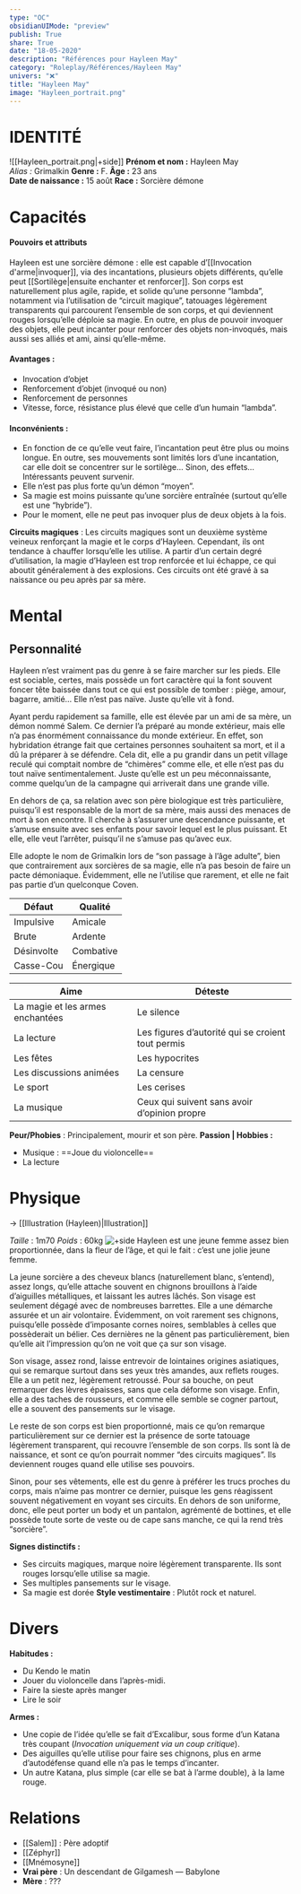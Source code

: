 ```yaml
---
type: "OC"
obsidianUIMode: "preview"
publish: True
share: True
date: "18-05-2020"
description: "Références pour Hayleen May"
category: "Roleplay/Références/Hayleen May"
univers: "❌"
title: "Hayleen May"
image: "Hayleen_portrait.png"
---
```


# IDENTITÉ
![[Hayleen_portrait.png|+side]]
**Prénom et nom :** Hayleen May  
*Alias :* Grimalkin
**Genre :** F.
**Âge :** 23 ans  
**Date de naissance :** 15 août 
**Race :** Sorcière démone  


# Capacités
#### Pouvoirs et attributs
   
Hayleen est une sorcière démone : elle est capable d’[[Invocation d'arme|invoquer]], via des incantations, plusieurs objets différents, qu’elle peut [[Sortilège|ensuite enchanter et renforcer]]. 
Son corps est naturellement plus agile, rapide, et solide qu’une personne “lambda”, notamment via l’utilisation de “circuit magique”, tatouages légèrement transparents qui parcourent l’ensemble de son corps, et qui deviennent rouges lorsqu’elle déploie sa magie. 
En outre, en plus de pouvoir invoquer des objets, elle peut incanter pour renforcer des objets non-invoqués, mais aussi ses alliés et ami, ainsi qu’elle-même. 

#### Avantages :
- Invocation d’objet
- Renforcement d’objet (invoqué ou non)
- Renforcement de personnes
- Vitesse, force, résistance plus élevé que celle d’un humain “lambda”.

#### Inconvénients :
- En fonction de ce qu’elle veut faire, l’incantation peut être plus ou moins longue. En outre, ses mouvements sont limités lors d’une incantation, car elle doit se concentrer sur le sortilège… Sinon, des effets… Intéressants peuvent survenir.
- Elle n’est pas plus forte qu’un démon “moyen”.
- Sa magie est moins puissante qu’une sorcière entraînée (surtout qu’elle est une “hybride”).
- Pour le moment, elle ne peut pas invoquer plus de deux objets à la fois.

**Circuits magiques** :  Les circuits magiques sont un deuxième système veineux renforçant la magie et le corps d’Hayleen. Cependant, ils ont tendance à chauffer lorsqu’elle les utilise. A partir d’un certain degré d’utilisation, la magie d’Hayleen est trop renforcée et lui échappe, ce qui aboutit généralement à des explosions.
Ces circuits ont été gravé à sa naissance ou peu après par sa mère.

# Mental
## Personnalité 
Hayleen n’est vraiment pas du genre à se faire marcher sur les pieds. Elle est sociable, certes, mais possède un fort caractère qui la font souvent foncer tête baissée dans tout ce qui est possible de tomber : piège, amour, bagarre, amitié… Elle n’est pas naïve. Juste qu’elle vit à fond. 

Ayant perdu rapidement sa famille, elle est élevée par un ami de sa mère, un démon nommé Salem. Ce dernier l’a préparé au monde extérieur, mais elle n’a pas énormément connaissance du monde extérieur. En effet, son hybridation étrange fait que certaines personnes souhaitent sa mort, et il a dû la préparer à se défendre. 
Cela dit, elle a pu grandir dans un petit village reculé qui comptait nombre de “chimères” comme elle, et elle n’est pas du tout naïve sentimentalement. Juste qu’elle est un peu méconnaissante, comme quelqu’un de la campagne qui arriverait dans une grande ville.

En dehors de ça, sa relation avec son père biologique est très particulière, puisqu’il est responsable de la mort de sa mère, mais aussi des menaces de mort à son encontre. Il cherche à s’assurer une descendance puissante, et s’amuse ensuite avec ses enfants pour savoir lequel est le plus puissant.
Et elle, elle veut l’arrêter, puisqu’il ne s’amuse pas qu’avec eux.

Elle adopte le nom de Grimalkin lors de “son passage à l’âge adulte”, bien que contrairement aux sorcières de sa magie, elle n’a pas besoin de faire un pacte démoniaque. Évidemment, elle ne l’utilise que rarement, et elle ne fait pas partie d’un quelconque Coven. 


| Défaut     | Qualité   |
| ---------- | --------- |
| Impulsive  | Amicale   |
| Brute      | Ardente   |
| Désinvolte | Combative |
| Casse-Cou  | Énergique |

| Aime                             | Déteste                                           |
| -------------------------------- | ------------------------------------------------- |
| La magie et les armes enchantées | Le silence                                        |
| La lecture                       | Les figures d’autorité qui se croient tout permis |
| Les fêtes                        | Les hypocrites                                    |
| Les discussions animées          | La censure                                        |
| Le sport                         | Les cerises                                       |
| La musique                       | Ceux qui suivent sans avoir d’opinion propre      |

**Peur/Phobies** : Principalement, mourir et son père.
**Passion | Hobbies :**
- Musique : ==Joue du violoncelle==
- La lecture

# Physique

→  [[Illustration (Hayleen)|Illustration]]

*Taille* : 1m70
*Poids* : 60kg
![+side](https://lh5.googleusercontent.com/YGkLl1TAv5q7Z5DXwwNlFJwuAjUUVv217w6Nd9uygb-fkhd4GZkXiqC25wy5Ehpr7tW1rwqiZlnLGaNL7vFiKgMflX-ILFLfJv2Dk0J8ImFEimxJs0ufmTOJX44LiddjGQdGSsdM)
Hayleen est une jeune femme assez bien proportionnée, dans la fleur de l’âge, et qui le fait : c’est une jolie jeune femme.

La jeune sorcière a des cheveux blancs (naturellement blanc, s’entend), assez longs, qu’elle attache souvent en chignons brouillons à l’aide d’aiguilles métalliques, et laissant les autres lâchés. Son visage est seulement dégagé avec de nombreuses barrettes. Elle a une démarche assurée et un air volontaire. Évidemment, on voit rarement ses chignons, puisqu’elle possède d’imposante cornes noires, semblables à celles que possèderait un bélier. Ces dernières ne la gênent pas particulièrement, bien qu’elle ait l’impression qu’on ne voit que ça sur son visage. 

Son visage, assez rond, laisse entrevoir de lointaines origines asiatiques, qui se remarque surtout dans ses yeux très amandes, aux reflets rouges. Elle a un petit nez, légèrement retroussé. Pour sa bouche, on peut remarquer des lèvres épaisses, sans que cela déforme son visage. Enfin, elle a des taches de rousseurs, et comme elle semble se cogner partout, elle a souvent des pansements sur le visage.

Le reste de son corps est bien proportionné, mais ce qu’on remarque particulièrement sur ce dernier est la présence de sorte tatouage légèrement transparent, qui recouvre l’ensemble de son corps. Ils sont là de naissance, et sont ce qu’on pourrait nommer “des circuits magiques”. Ils deviennent rouges quand elle utilise ses pouvoirs.

Sinon, pour ses vêtements, elle est du genre à préférer les trucs proches du corps, mais n’aime pas montrer ce dernier, puisque les gens réagissent souvent négativement en voyant ses circuits. En dehors de son uniforme, donc, elle peut porter un body et un pantalon, agrémenté de bottines, et elle possède toute sorte de veste ou de cape sans manche, ce qui la rend très “sorcière”. 

**Signes distinctifs :**
- Ses circuits magiques, marque noire légèrement transparente. Ils sont rouges lorsqu’elle utilise sa magie. 
- Ses multiples pansements sur le visage. 
- Sa magie est dorée
**Style vestimentaire** : Plutôt rock et naturel.

# Divers
**Habitudes :**
- Du Kendo le matin
- Jouer du violoncelle dans l’après-midi.
- Faire la sieste après manger
- Lire le soir

**Armes :**
- Une copie de l’idée qu’elle se fait d’Excalibur, sous forme d’un Katana très coupant (*Invocation uniquement via un coup critique*).
- Des aiguilles qu’elle utilise pour faire ses chignons, plus en arme d’autodéfense quand elle n’a pas le temps d’incanter. 
- Un autre Katana, plus simple (car elle se bat à l’arme double), à la lame rouge.

# Relations
- [[Salem]] : Père adoptif
- [[Zéphyr]]
- [[Mnémosyne]]
- **Vrai père** : Un descendant de Gilgamesh — Babylone
- **Mère** : ???
